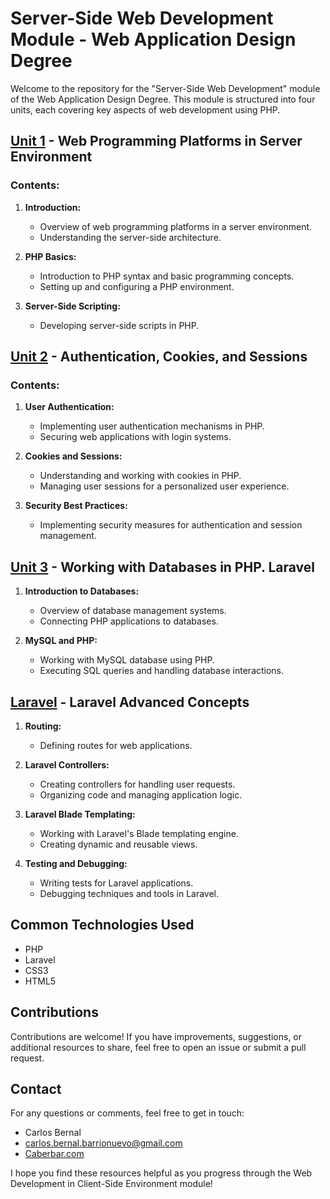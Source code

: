 # Server-Side Web Development Module - Web Application Design Degree

Welcome to the repository for the "Server-Side Web Development" module of the Web Application Design Degree. This module is structured into four units, each covering key aspects of web development using PHP.

## [Unit 1](./U1) - Web Programming Platforms in Server Environment

### Contents:

1. **Introduction:**
   - Overview of web programming platforms in a server environment.
   - Understanding the server-side architecture.

2. **PHP Basics:**
   - Introduction to PHP syntax and basic programming concepts.
   - Setting up and configuring a PHP environment.

3. **Server-Side Scripting:**
   - Developing server-side scripts in PHP.

## [Unit 2](./U2) - Authentication, Cookies, and Sessions

### Contents:

1. **User Authentication:**
   - Implementing user authentication mechanisms in PHP.
   - Securing web applications with login systems.

2. **Cookies and Sessions:**
   - Understanding and working with cookies in PHP.
   - Managing user sessions for a personalized user experience.

3. **Security Best Practices:**
   - Implementing security measures for authentication and session management.

## [Unit 3](./U3) - Working with Databases in PHP. Laravel

1. **Introduction to Databases:**
   - Overview of database management systems.
   - Connecting PHP applications to databases.

2. **MySQL and PHP:**
   - Working with MySQL database using PHP.
   - Executing SQL queries and handling database interactions.
     
## [Laravel](./Laravel) - Laravel Advanced Concepts

1. **Routing:**
   - Defining routes for web applications.

2. **Laravel Controllers:**
   - Creating controllers for handling user requests.
   - Organizing code and managing application logic.

3. **Laravel Blade Templating:**
   - Working with Laravel's Blade templating engine.
   - Creating dynamic and reusable views.

4. **Testing and Debugging:**
   - Writing tests for Laravel applications.
   - Debugging techniques and tools in Laravel.

## Common Technologies Used

- PHP
- Laravel
- CSS3
- HTML5

## Contributions

Contributions are welcome! If you have improvements, suggestions, or additional resources to share, feel free to open an issue or submit a pull request.

## Contact

For any questions or comments, feel free to get in touch:

- Carlos Bernal
- <a href="mailto:carlos.bernal.barrionuevo@gmail.com">carlos.bernal.barrionuevo@gmail.com</a>
- [Caberbar.com](http://Caberbar.com)

I hope you find these resources helpful as you progress through the Web Development in Client-Side Environment module!

